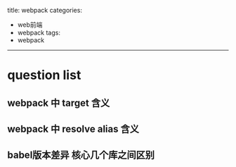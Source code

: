 title: webpack
categories:
- web前端
- webpack
tags:
- webpack
---
# question list

## webpack 中 target 含义

## webpack 中 resolve alias 含义

## babel版本差异 核心几个库之间区别

